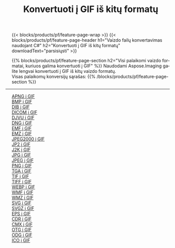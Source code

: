 ﻿---
title: Konvertuoti į GIF iš kitų formatų 
weight: 3920
url: /lt/net/conversion/to/gif 
lang: lt
langdirlevel: 2
locales: zh-hans,ja,it,ru,de,es,fr,nl,id,lt,pl,pt,vi,tr,ko,zh-hant,ar,hi,th,sv,cs,uk,he
description: Naudodami Aspose.Imaging galite lengvai konvertuoti į GIF iš kitų formatų
---

{{< blocks/products/pf/feature-page-wrap >}}
{{< blocks/products/pf/feature-page-header h1="Vaizdo failų konvertavimas naudojant C#" h2="Konvertuoti į GIF iš kitų formatų" downloadText="parsisiųsti" >}}


{{% blocks/products/pf/feature-page-section  h2="Visi palaikomi vaizdo formatai, kuriuos galima konvertuoti į GIF" %}}
Naudodami Aspose.Imaging galite lengvai konvertuoti į GIF iš kitų vaizdo formatų.
<br/>
Visas palaikomų konversijų sąrašas:
{{% /blocks/products/pf/feature-page-section %}}
<div class="container-fluid productfamilypage bg-gray">
    <div class="convertypes bg-gray agp-content section">
        <div class="container">
		<hr style="margin-left:-20px;"/>
		<div class="row other-converters">
		    <div class='col-md-2 other-converter remove-lp remove-rp'><a href="/imaging/lt/net/conversion/apng-to-gif" >APNG į GIF</a></div>
<div class='col-md-2 other-converter remove-lp remove-rp'><a href="/imaging/lt/net/conversion/bmp-to-gif" >BMP į GIF</a></div>
<div class='col-md-2 other-converter remove-lp remove-rp'><a href="/imaging/lt/net/conversion/dib-to-gif" >DIB į GIF</a></div>
<div class='col-md-2 other-converter remove-lp remove-rp'><a href="/imaging/lt/net/conversion/dicom-to-gif" >DICOM į GIF</a></div>
<div class='col-md-2 other-converter remove-lp remove-rp'><a href="/imaging/lt/net/conversion/djvu-to-gif" >DJVU į GIF</a></div>
<div class='col-md-2 other-converter remove-lp remove-rp'><a href="/imaging/lt/net/conversion/dng-to-gif" >DNG į GIF</a></div>
<div class='col-md-2 other-converter remove-lp remove-rp'><a href="/imaging/lt/net/conversion/emf-to-gif" >EMF į GIF</a></div>
<div class='col-md-2 other-converter remove-lp remove-rp'><a href="/imaging/lt/net/conversion/emz-to-gif" >EMZ į GIF</a></div>
<div class='col-md-2 other-converter remove-lp remove-rp'><a href="/imaging/lt/net/conversion/jpeg2000-to-gif" >JPEG2000 į GIF</a></div>
<div class='col-md-2 other-converter remove-lp remove-rp'><a href="/imaging/lt/net/conversion/jp2-to-gif" >JP2 į GIF</a></div>
<div class='col-md-2 other-converter remove-lp remove-rp'><a href="/imaging/lt/net/conversion/j2k-to-gif" >J2K į GIF</a></div>
<div class='col-md-2 other-converter remove-lp remove-rp'><a href="/imaging/lt/net/conversion/jpg-to-gif" >JPG į GIF</a></div>
<div class='col-md-2 other-converter remove-lp remove-rp'><a href="/imaging/lt/net/conversion/jpeg-to-gif" >JPEG į GIF</a></div>
<div class='col-md-2 other-converter remove-lp remove-rp'><a href="/imaging/lt/net/conversion/png-to-gif" >PNG į GIF</a></div>
<div class='col-md-2 other-converter remove-lp remove-rp'><a href="/imaging/lt/net/conversion/tga-to-gif" >TGA į GIF</a></div>
<div class='col-md-2 other-converter remove-lp remove-rp'><a href="/imaging/lt/net/conversion/tif-to-gif" >TIF į GIF</a></div>
<div class='col-md-2 other-converter remove-lp remove-rp'><a href="/imaging/lt/net/conversion/tiff-to-gif" >TIFF į GIF</a></div>
<div class='col-md-2 other-converter remove-lp remove-rp'><a href="/imaging/lt/net/conversion/webp-to-gif" >WEBP į GIF</a></div>
<div class='col-md-2 other-converter remove-lp remove-rp'><a href="/imaging/lt/net/conversion/wmf-to-gif" >WMF į GIF</a></div>
<div class='col-md-2 other-converter remove-lp remove-rp'><a href="/imaging/lt/net/conversion/wmz-to-gif" >WMZ į GIF</a></div>
<div class='col-md-2 other-converter remove-lp remove-rp'><a href="/imaging/lt/net/conversion/svg-to-gif" >SVG į GIF</a></div>
<div class='col-md-2 other-converter remove-lp remove-rp'><a href="/imaging/lt/net/conversion/svgz-to-gif" >SVGZ į GIF</a></div>
<div class='col-md-2 other-converter remove-lp remove-rp'><a href="/imaging/lt/net/conversion/eps-to-gif" >EPS į GIF</a></div>
<div class='col-md-2 other-converter remove-lp remove-rp'><a href="/imaging/lt/net/conversion/cdr-to-gif" >CDR į GIF</a></div>
<div class='col-md-2 other-converter remove-lp remove-rp'><a href="/imaging/lt/net/conversion/cmx-to-gif" >CMX į GIF</a></div>
<div class='col-md-2 other-converter remove-lp remove-rp'><a href="/imaging/lt/net/conversion/otg-to-gif" >OTG į GIF</a></div>
<div class='col-md-2 other-converter remove-lp remove-rp'><a href="/imaging/lt/net/conversion/odg-to-gif" >ODG į GIF</a></div>
<div class='col-md-2 other-converter remove-lp remove-rp'><a href="/imaging/lt/net/conversion/ico-to-gif" >ICO į GIF</a></div>
                </div>
        </div>
    </div>
</div>
<br/>

